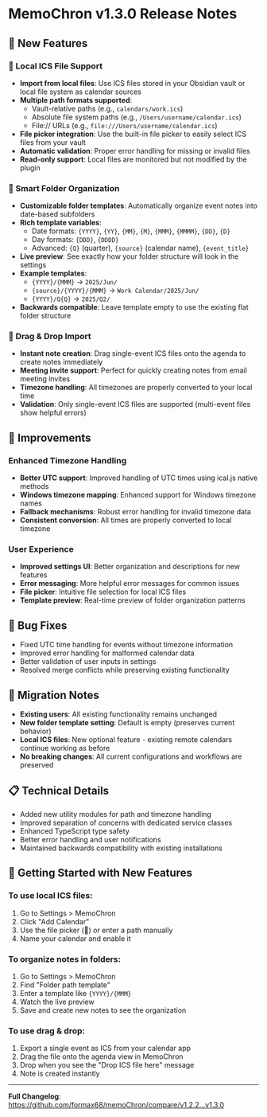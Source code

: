# MemoChron v1.3.0 Release Notes

## 🎉 New Features

### 📁 Local ICS File Support
- **Import from local files**: Use ICS files stored in your Obsidian vault or local file system as calendar sources
- **Multiple path formats supported**:
  - Vault-relative paths (e.g., `calendars/work.ics`)
  - Absolute file system paths (e.g., `/Users/username/calendar.ics`)
  - File:// URLs (e.g., `file:///Users/username/calendar.ics`)
- **File picker integration**: Use the built-in file picker to easily select ICS files from your vault
- **Automatic validation**: Proper error handling for missing or invalid files
- **Read-only support**: Local files are monitored but not modified by the plugin

### 📂 Smart Folder Organization
- **Customizable folder templates**: Automatically organize event notes into date-based subfolders
- **Rich template variables**:
  - Date formats: `{YYYY}`, `{YY}`, `{MM}`, `{M}`, `{MMM}`, `{MMMM}`, `{DD}`, `{D}`
  - Day formats: `{DDD}`, `{DDDD}`
  - Advanced: `{Q}` (quarter), `{source}` (calendar name), `{event_title}`
- **Live preview**: See exactly how your folder structure will look in the settings
- **Example templates**:
  - `{YYYY}/{MMM}` → `2025/Jun/`
  - `{source}/{YYYY}/{MMM}` → `Work Calendar/2025/Jun/`
  - `{YYYY}/Q{Q}` → `2025/Q2/`
- **Backwards compatible**: Leave template empty to use the existing flat folder structure

### 🎯 Drag & Drop Import
- **Instant note creation**: Drag single-event ICS files onto the agenda to create notes immediately
- **Meeting invite support**: Perfect for quickly creating notes from email meeting invites
- **Timezone handling**: All timezones are properly converted to your local time
- **Validation**: Only single-event ICS files are supported (multi-event files show helpful errors)

## 🔧 Improvements

### Enhanced Timezone Handling
- **Better UTC support**: Improved handling of UTC times using ical.js native methods
- **Windows timezone mapping**: Enhanced support for Windows timezone names
- **Fallback mechanisms**: Robust error handling for invalid timezone data
- **Consistent conversion**: All times are properly converted to local timezone

### User Experience
- **Improved settings UI**: Better organization and descriptions for new features
- **Error messaging**: More helpful error messages for common issues
- **File picker**: Intuitive file selection for local ICS files
- **Template preview**: Real-time preview of folder organization patterns

## 🐛 Bug Fixes
- Fixed UTC time handling for events without timezone information
- Improved error handling for malformed calendar data
- Better validation of user inputs in settings
- Resolved merge conflicts while preserving existing functionality

## 🔄 Migration Notes
- **Existing users**: All existing functionality remains unchanged
- **New folder template setting**: Default is empty (preserves current behavior)
- **Local ICS files**: New optional feature - existing remote calendars continue working as before
- **No breaking changes**: All current configurations and workflows are preserved

## 📋 Technical Details
- Added new utility modules for path and timezone handling
- Improved separation of concerns with dedicated service classes
- Enhanced TypeScript type safety
- Better error handling and user notifications
- Maintained backwards compatibility with existing installations

## 🚀 Getting Started with New Features

### To use local ICS files:
1. Go to Settings > MemoChron
2. Click "Add Calendar"
3. Use the file picker (📁) or enter a path manually
4. Name your calendar and enable it

### To organize notes in folders:
1. Go to Settings > MemoChron
2. Find "Folder path template"
3. Enter a template like `{YYYY}/{MMM}`
4. Watch the live preview
5. Save and create new notes to see the organization

### To use drag & drop:
1. Export a single event as ICS from your calendar app
2. Drag the file onto the agenda view in MemoChron
3. Drop when you see the "Drop ICS file here" message
4. Note is created instantly

---

**Full Changelog**: https://github.com/formax68/memoChron/compare/v1.2.2...v1.3.0